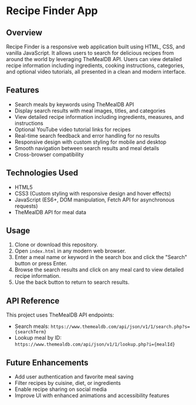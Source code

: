 
# Recipe Finder App

## Overview
Recipe Finder is a responsive web application built using HTML, CSS, and vanilla JavaScript. It allows users to search for delicious recipes from around the world by leveraging TheMealDB API. Users can view detailed recipe information including ingredients, cooking instructions, categories, and optional video tutorials, all presented in a clean and modern interface.

## Features
- Search meals by keywords using TheMealDB API  
- Display search results with meal images, titles, and categories  
- View detailed recipe information including ingredients, measures, and instructions  
- Optional YouTube video tutorial links for recipes  
- Real-time search feedback and error handling for no results  
- Responsive design with custom styling for mobile and desktop  
- Smooth navigation between search results and meal details  
- Cross-browser compatibility  

## Technologies Used
- HTML5  
- CSS3 (Custom styling with responsive design and hover effects)  
- JavaScript (ES6+, DOM manipulation, Fetch API for asynchronous requests)  
- TheMealDB API for meal data  

## Usage
1. Clone or download this repository.  
2. Open `index.html` in any modern web browser.  
3. Enter a meal name or keyword in the search box and click the "Search" button or press Enter.  
4. Browse the search results and click on any meal card to view detailed recipe information.  
5. Use the back button to return to search results.  

## API Reference
This project uses TheMealDB API endpoints:  
- Search meals: `https://www.themealdb.com/api/json/v1/1/search.php?s={searchTerm}`  
- Lookup meal by ID: `https://www.themealdb.com/api/json/v1/1/lookup.php?i={mealId}`  

## Future Enhancements
- Add user authentication and favorite meal saving  
- Filter recipes by cuisine, diet, or ingredients  
- Enable recipe sharing on social media  
- Improve UI with enhanced animations and accessibility features  


